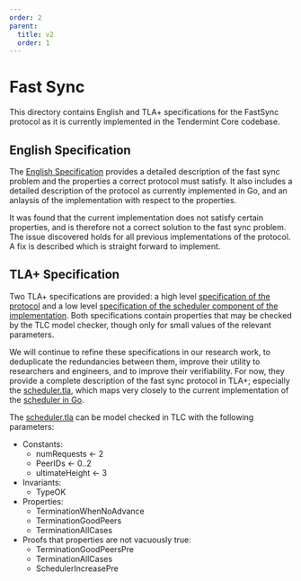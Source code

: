 ```yaml
---
order: 2
parent:
  title: v2
  order: 1
---
```


# Fast Sync

This directory contains English and TLA+ specifications for the FastSync
protocol as it is currently implemented in the Tendermint Core codebase.

## English Specification

The [English Specification](fastsync.md) provides a detailed description of the
fast sync problem and the properties a correct protocol must satisfy. It also
includes a detailed description of the protocol as currently implemented in Go,
and an anlaysis of the implementation with respect to the properties.

It was found that the current implementation does not satisfy certain
properties, and is therefore not a correct solution to the fast sync problem.
The issue discovered holds for all previous implementations of the protocol. A
fix is described which is straight forward to implement.

## TLA+ Specification

Two TLA+ specifications are provided: a high level [specification
of the protocol](fastsync.tla) and a low level [specification of the scheduler
component of the implementation](scheduler.tla). Both specifications contain
properties that may be checked by the TLC model checker, though only for small
values of the relevant parameters.

We will continue to refine these specifications in our research work,
to deduplicate
the redundancies between them, improve their utility to researchers and
engineers, and to improve their verifiability. For now, they provide a complete
description of the fast sync protocol in TLA+; especially the
[scheduler.tla](scheduler.tla), which maps very closely to the current
implementation of the [scheduler in Go](https://github.com/tendermint/tendermint/blob/master/blockchain/v2/scheduler.go).

The [scheduler.tla](scheduler.tla) can be model checked in TLC with the following
parameters:

- Constants:
    - numRequests <- 2
    - PeerIDs <- 0..2
    - ultimateHeight <- 3
- Invariants:
    - TypeOK
- Properties:
    - TerminationWhenNoAdvance
    - TerminationGoodPeers
    - TerminationAllCases
- Proofs that properties are not vacuously true:
    - TerminationGoodPeersPre
    - TerminationAllCases
    - SchedulerIncreasePre

